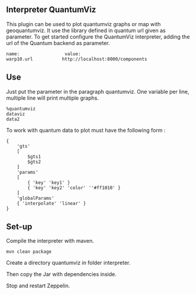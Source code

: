 ## Interpreter QuantumViz

This plugin can be used to plot quantumviz graphs or map with geoquantumviz. It use the library defined in quantum url given as parameter. 
To get started configure the QuantumViz interpreter, adding the url of the Quantum backend as parameter.
```
name:                 value:
warp10.url           http://localhost:8000/components
```

## Use
Just put the parameter in the paragraph quantumviz. One variable per line, multiple line will print multiple graphs.

```
%quantumviz
dataviz
data2
```

To work with quantum data to plot must have the following form : 
```
{
    'gts'
    [ 
        $gts1
        $gts2
    ]
    'params'
    [
        { 'key' 'key1' }
        { 'key' 'key2' 'color' ''#ff1010' }
    ]
    'globalParams'
    { 'interpolate' 'linear' }
}
```

## Set-up 

Compile the interpreter with maven.

```
mvn clean package
```

Create a directory quantumviz in folder interpreter.

Then copy the Jar with dependencies inside.

Stop and restart Zeppelin.